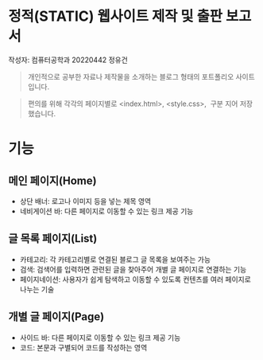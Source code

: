 # 정적(STATIC) 웹사이트 제작 및 출판 보고서
작성자: 컴퓨터공학과 20220442 정유건

> 개인적으로 공부한 자료나 제작물을 소개하는 블로그 형태의 포트폴리오 사이트입니다.

> 편의를 위해 각각의 페이지별로 <index.html>, <style.css>, <image> 구분 지어 저장했습니다.

# 기능
##	메인 페이지(Home)
* 상단 배너: 로고나 이미지 등을 넣는 제목 영역
* 네비게이션 바: 다른 페이지로 이동할 수 있는 링크 제공 기능
  
##	글 목록 페이지(List)
*	카테고리: 각 카테고리별로 연결된 블로그 글 목록을 보여주는 가능
*	검색: 검색어를 입력하면 관련된 글을 찾아주어 개별 글 페이지로 연결하는 기능
*	페이지네이션: 사용자가 쉽게 탐색하고 이동할 수 있도록 컨텐츠를 여러 페이지로 나누는 기술
  
##	개별 글 페이지(Page)
*	사이드 바: 다른 페이지로 이동할 수 있는 링크 제공 기능
*	코드: 본문과 구별되어 코드를 작성하는 영역
